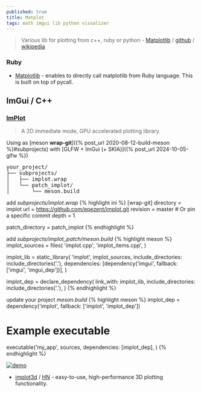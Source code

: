 ```yaml
---
published: true
title: Matplot
tags: math imgui lib python visualizer
---
```

> Various lib for plotting from c++, ruby or python - [Matplotlib](https://matplotlib.org/) / [github](https://github.com/matplotlib/matplotlib) / [wikipedia](https://en.wikipedia.org/wiki/Matplotlib)

### Ruby
- [Matplotlib](https://github.com/mrkn/matplotlib.rb#matplotlib) - enables to directly call matplotlib from Ruby language. This is built on top of pycall.

## ImGui / C++

### [ImPlot](https://github.com/epezent/implot?tab=readme-ov-file#implot)
> A 2D immediate mode, GPU accelerated plotting library.

Using as [meson **wrap-git**]({% post_url 2020-08-12-build-meson %}#subprojects) with [GLFW + ImGui (+ SKIA)]({% post_url 2024-10-05-glfw %})

<pre>
your_project/
├── subprojects/
│   ├── implot.wrap
│   └── patch_implot/
│       └── meson.build
</pre>

add _subprojects/implot.wrap_
{% highlight ini %}
[wrap-git]
directory = implot
url = https://github.com/epezent/implot.git
revision = master  # Or pin a specific commit
depth = 1

patch_directory = patch_implot
{% endhighlight %}

add _subprojects/implot_patch/meson.build_
{% highlight meson %}
implot_sources = files(
  'implot.cpp',
  'implot_items.cpp',
)

implot_lib = static_library(
  'implot',
  implot_sources,
  include_directories: include_directories('.'),
  dependencies: [dependency('imgui', fallback: ['imgui', 'imgui_dep'])],
)

implot_dep = declare_dependency(
  link_with: implot_lib,
  include_directories: include_directories('.'),
)
{% endhighlight %}

update your project _meson.build_
{% highlight meson %}
implot_dep = dependency('implot', fallback: ['implot', 'implot_dep'])

# Example executable
executable('my_app',
  sources,
  dependencies: [implot_dep],
)
{% endhighlight %}

[![demo](https://raw.githubusercontent.com/wiki/epezent/implot/screenshots3/example.PNG)](https://github.com/epezent/implot?tab=readme-ov-file#usage)

- [implot3d](https://github.com/brenocq/implot3d?tab=readme-ov-file#implot3d) / [HN](https://news.ycombinator.com/item?id=42448913) - easy-to-use, high-performance 3D plotting functionality. 

